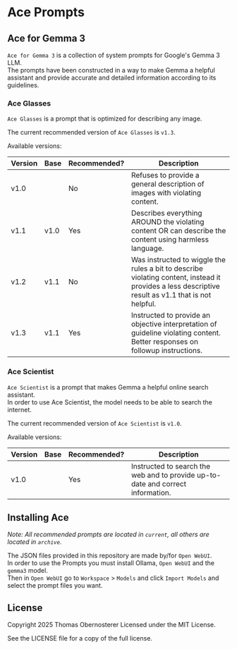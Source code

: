 # Ace Prompts

## Ace for Gemma 3

`Ace for Gemma 3` is a collection of system prompts for Google's Gemma 3 LLM.  
The prompts have been constructed in a way to make Gemma a helpful assistant and provide accurate and detailed information according to its guidelines.

### Ace Glasses

`Ace Glasses` is a prompt that is optimized for describing any image.

The current recommended version of `Ace Glasses` is `v1.3`.

Available versions:

| Version | Base | Recommended? | Description |
|---------|------|--------------|-------------|
| v1.0    |      | No           | Refuses to provide a general description of images with violating content. |
| v1.1    | v1.0 | Yes          | Describes everything AROUND the violating content OR can describe the content using harmless language. |
| v1.2    | v1.1 | No           | Was instructed to wiggle the rules a bit to describe violating content, instead it provides a less descriptive result as v1.1 that is not helpful. |
| v1.3    | v1.1 | Yes          | Instructed to provide an objective interpretation of guideline violating content. Better responses on followup instructions. |

### Ace Scientist

`Ace Scientist` is a prompt that makes Gemma a helpful online search assistant.  
In order to use Ace Scientist, the model needs to be able to search the internet.

The current recommended version of `Ace Scientist` is `v1.0`.

Available versions:

| Version | Base | Recommended? | Description |
|---------|------|--------------|-------------|
| v1.0    |      | Yes          | Instructed to search the web and to provide up-to-date and correct information. |

## Installing Ace

*Note: All recommended prompts are located in `current`, all others are located in `archive`.*

The JSON files provided in this repository are made by/for `Open WebUI`.  
In order to use the Prompts you must install Ollama, `Open WebUI` and the `gemma3` model.  
Then in `Open WebUI` go to `Workspace` > `Models` and click `Import Models` and select the prompt files you want.

## License

Copyright 2025 Thomas Obernosterer
Licensed under the MIT License.

See the LICENSE file for a copy of the full license.
